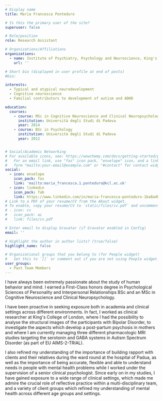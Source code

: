 ```yaml
---
# Display name
title: Maria Francesca Ponteduro

# Is this the primary user of the site?
superuser: false

# Role/position
role: Research Assistant

# Organizations/Affiliations
organizations:
  - name: Institute of Psychiatry, Psychology and Neuroscience, King's College London
    url: ''

# Short bio (displayed in user profile at end of posts)
#bio: 

interests:
  - Typical and atypical neurodevelopment
  - Cognitive neuroscience
  - Familial contributors to development of autism and ADHD

education:
  courses:
    - course: MSc in Cognitive Neuroscience and Clinical Neuropsychology
      institution: Università degli Studi di Padova
      year: 2014
    - course: BSc in Psychology
      institution: Università degli Studi di Padova
      year: 2012


# Social/Academic Networking
# For available icons, see: https://wowchemy.com/docs/getting-started/page-builder/#icons
#   For an email link, use "fas" icon pack, "envelope" icon, and a link in the
#   form "mailto:your-email@example.com" or "#contact" for contact widget.
social:
  - icon: envelope
    icon_pack: fas
    link: 'mailto:maria_francesca.1.ponteduro@kcl.ac.uk'
  - icon: linkedin
    icon_pack: fab
    link: https://www.linkedin.com/in/maria-francesca-ponteduro-1ba8a4b1/
# Link to a PDF of your resume/CV from the About widget.
# To enable, copy your resume/CV to `static/files/cv.pdf` and uncomment the lines below.
# - icon: cv
#   icon_pack: ai
#   link: files/cv.pdf

# Enter email to display Gravatar (if Gravatar enabled in Config)
email: ''

# Highlight the author in author lists? (true/false)
highlight_name: false

# Organizational groups that you belong to (for People widget)
#   Set this to `[]` or comment out if you are not using People widget.
user_groups:
  - Past Team Members
---
```


I have always been extremely passionate about the study of human behavior and mind. I earned a First-Class honors degree in Psychological Sciences of Personality and Interpersonal Relationships BSc and an MSc in Cognitive Neuroscience and Clinical Neuropsychology. 

I have been proactive in seeking exposure both in academia and clinical settings across different environments. In fact, I worked as clinical researcher at King's College of London, where I had the possibility to analyse the structural images of the participants with Bipolar Disorder, to investigate the aspects which develop a post-partum psychosis in mothers and where I am currently managing three different pharmacologic MRI studies targeting the serotonin and GABA systems in Autism Spectrum Disorder (as part of EU AIMS-2-TRIAL). 

I also refined my understanding of the importance of building rapport with clients and their relatives during the ward round at the hospital of Padua, as well as the importance of being accurate, flexible and able to understand needs in people with mental health problems while I worked under the supervision of a senior clinical psychologist. Since early on in my studies, I have gained exposure to a wide range of clinical settings, which made me admire the crucial role of reflective practice within a multi-disciplinary team, and a variety of client groups which refined my understanding of mental health across different age groups and settings. 
